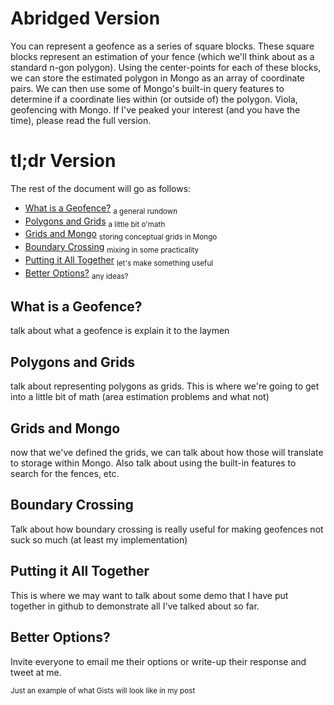 # Abridged Version
You can represent a geofence as a series of square blocks. These square blocks
represent an estimation of your fence (which we'll think about as a standard
n-gon polygon).
Using the center-points for each of these blocks, we can store the estimated
polygon in Mongo as an array of coordinate pairs. We can then use some of
Mongo's built-in query features to determine if a coordinate lies within (or
outside of) the polygon. Viola, geofencing with Mongo. If I've peaked your
interest (and you have the time), please read the full version.


# tl;dr Version
The rest of the document will go as follows:

+ [What is a Geofence?][1] <sub>a general rundown</sub>
+ [Polygons and Grids][2] <sub>a little bit o'math</sub>
+ [Grids and Mongo][3] <sub>storing conceptual grids in Mongo</sub>
+ [Boundary Crossing][4] <sub>mixing in some practicality</sub>
+ [Putting it All Together][5] <sub>let's make something useful</sub>
+ [Better Options?][6] <sub>any ideas?</sub>


## What is a Geofence?
talk about what a geofence is
explain it to the laymen

## Polygons and Grids
talk about representing polygons as grids. This is where we're
going to get into a little bit of math (area estimation problems
and what not)

## Grids and Mongo
now that we've defined the grids, we can talk about how those
will translate to storage within Mongo. Also talk about using
the built-in features to search for the fences, etc.

## Boundary Crossing
Talk about how boundary crossing is really useful for making
geofences not suck so much (at least my implementation)

## Putting it All Together
This is where we may want to talk about some demo that I have put
together in github to demonstrate all I've talked about so far.

## Better Options?
Invite everyone to email me their options or write-up their response
and tweet at me. 

<sub>Just an example of what Gists will look like in my post</sub>
<script src="https://gist.github.com/2418105.js?file=User.rb">
</script>

<script src="https://gist.github.com/1869025.js?file=load-keyboard">
</script>




  [1]: #what_is_a_geofence
  [2]: #polygons_and_grids
  [3]: #grids_and_mongo
  [4]: #boundary_crossing
  [5]: #putting_it_all_together
  [6]: #better_options
